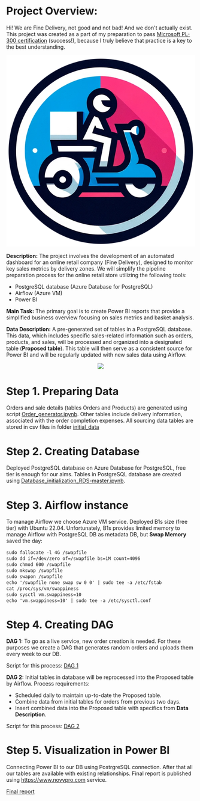 # Project Overview:

Hi! We are Fine Delivery, not good and not bad! And we don't actually exist.
This project was created as a part of my preparation to pass [Microsoft PL-300 certification](https://learn.microsoft.com/en-us/credentials/certifications/exams/pl-300/) (success!), because I truly believe that practice is a key to the best understanding.

<p align="center">
  <img src="https://github.com/AntonMiniazev/Fine_Delivery/blob/main/other/Fine_Delivery_Logo.png" />
</p>

**Description:** The project involves the development of an automated dashboard for an online retail company (Fine Delivery), designed to monitor key sales metrics by delivery zones. 
We will simplify the pipeline preparation process for the online retail store utilizing the following tools:
- PostgreSQL database (Azure Database for PostgreSQL)
- Airflow (Azure VM)
- Power BI

**Main Task:** The primary goal is to create Power BI reports that provide a simplified business overview focusing on sales metrics and basket analysis.

**Data Description:** A pre-generated set of tables in a PostgreSQL database. This data, which includes specific sales-related information such as orders, products, and sales, will be processed and organized into a designated table (**Proposed table**). This table will then serve as a consistent source for Power BI and will be regularly updated with new sales data using Airflow.

<p align="center">
  <img src="https://lucid.app/publicSegments/view/3564fc0c-9ef3-44a1-ba8b-819ac82206d3/image.png" />
</p>

# Step 1. Preparing Data

Orders and sale details (tables Orders and Products) are generated using script [Order_generator.ipynb](https://github.com/AntonMiniazev/Fine_Delivery/blob/main/project_notebooks/Order_generator-master.ipynb).
Other tables include delivery information, associated with the order completion expenses.
All sourcing data tables are stored in csv files in folder [initial_data](https://github.com/AntonMiniazev/Fine_Delivery/tree/main/project_notebooks)

# Step 2. Creating Database

Deployed PostgreSQL database on Azure Database for PostgreSQL, free tier is enough for our aims. 
Tables in PostgreSQL database are created using [Database_initialization_RDS-master.ipynb](https://github.com/AntonMiniazev/Fine_Delivery/blob/main/project_notebooks/Database_initialization_RDS-master.ipynb).

# Step 3. Airflow instance

To manage Airflow we choose Azure VM service. Deployed B1s size (free tier) with Ubuntu 22.04. 
Unfortunately, B1s provides limited memory to manage Airflow with PostgreSQL DB as metadata DB, but **Swap Memory** saved the day:
```console
sudo fallocate -l 4G /swapfile
sudo dd if=/dev/zero of=/swapfile bs=1M count=4096
sudo chmod 600 /swapfile
sudo mkswap /swapfile
sudo swapon /swapfile
echo '/swapfile none swap sw 0 0' | sudo tee -a /etc/fstab
cat /proc/sys/vm/swappiness
sudo sysctl vm.swappiness=10
echo 'vm.swappiness=10' | sudo tee -a /etc/sysctl.conf
```

# Step 4. Creating DAG

**DAG 1:** To go as a live service, new order creation is needed. For these purposes we create a DAG that generates random orders and uploads them every week to our DB.

Script for this process: [DAG 1](https://github.com/AntonMiniazev/Fine_Delivery/blob/main/DAGs/dag_load_order_data-master.py)

**DAG 2:** Initial tables in database will be reprocessed into the Proposed table by Airflow. 
Process requirements:
- Scheduled daily to maintain up-to-date the Proposed table.
- Combine data from initial tables for orders from previous two days.
- Insert combined data into the Proposed table with specifics from **Data Description**.

Script for this process: [DAG 2](https://github.com/AntonMiniazev/Fine_Delivery/blob/main/DAGs/dag_zone_economy-master.py)

# Step 5. Visualization in Power BI

Connecting Power BI to our DB using PostrgreSQL connection. After that all our tables are available with existing relationships.
Final report is published using https://www.novypro.com service.

[Final report](https://www.novypro.com/project/fine-delivery-dashboard-power-bi)

